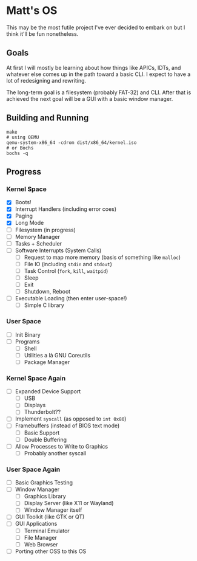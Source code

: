 # Matt's OS

This may be the most futile project I've ever decided to embark on but I think it'll be fun nonetheless.

## Goals

At first I will mostly be learning about how things like APICs, IDTs, and whatever else comes up in the path toward a basic CLI. I expect to have a lot of redesigning and rewriting.

The long-term goal is a filesystem (probably FAT-32) and CLI. After that is achieved the next goal will be a GUI with a basic window manager.

## Building and Running

```shell
make
# using QEMU
qemu-system-x86_64 -cdrom dist/x86_64/kernel.iso
# or Bochs
bochs -q
```

## Progress

### Kernel Space

- [x] Boots!
- [x] Interrupt Handlers (including error coes)
- [x] Paging
- [x] Long Mode
- [ ] Filesystem (in progress)
- [ ] Memory Manager
- [ ] Tasks + Scheduler
- [ ] Software Interrupts (System Calls)
  - [ ] Request to map more memory (basis of something like `malloc`)
  - [ ] File IO (including `stdin` and `stdout`)
  - [ ] Task Control (`fork`, `kill`, `waitpid`)
  - [ ] Sleep
  - [ ] Exit
  - [ ] Shutdown, Reboot
- [ ] Executable Loading (then enter user-space!)
  - [ ] Simple C library

### User Space

- [ ] Init Binary
- [ ] Programs
  - [ ] Shell
  - [ ] Utilities a là GNU Coreutils
  - [ ] Package Manager

### Kernel Space Again

- [ ] Expanded Device Support
  - [ ] USB
  - [ ] Displays
  - [ ] Thunderbolt??
- [ ] Implement `syscall` (as opposed to `int 0x80`)
- [ ] Framebuffers (instead of BIOS text mode)
  - [ ] Basic Support
  - [ ] Double Buffering
- [ ] Allow Processes to Write to Graphics
  - [ ] Probably another syscall

### User Space Again

- [ ] Basic Graphics Testing
- [ ] Window Manager
  - [ ] Graphics Library
  - [ ] Display Server (like X11 or Wayland)
  - [ ] Window Manager itself
- [ ] GUI Toolkit (like GTK or QT)
- [ ] GUI Applications
  - [ ] Terminal Emulator
  - [ ] File Manager
  - [ ] Web Browser
- [ ] Porting other OSS to this OS
